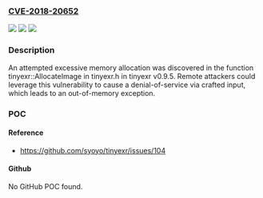 ### [CVE-2018-20652](https://cve.mitre.org/cgi-bin/cvename.cgi?name=CVE-2018-20652)
![](https://img.shields.io/static/v1?label=Product&message=n%2Fa&color=blue)
![](https://img.shields.io/static/v1?label=Version&message=n%2Fa&color=blue)
![](https://img.shields.io/static/v1?label=Vulnerability&message=n%2Fa&color=brighgreen)

### Description

An attempted excessive memory allocation was discovered in the function tinyexr::AllocateImage in tinyexr.h in tinyexr v0.9.5. Remote attackers could leverage this vulnerability to cause a denial-of-service via crafted input, which leads to an out-of-memory exception.

### POC

#### Reference
- https://github.com/syoyo/tinyexr/issues/104

#### Github
No GitHub POC found.


